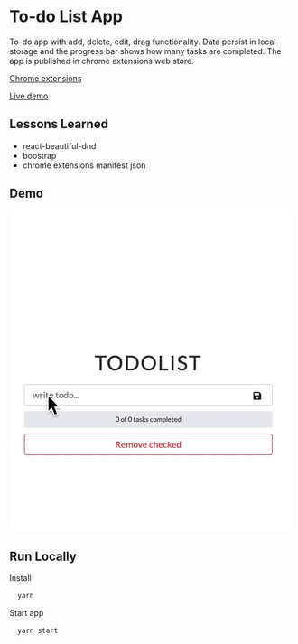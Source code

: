 # To-do List App

To-do app with add, delete, edit, drag functionality. Data persist in local storage and the progress bar shows how many tasks are completed. The app is published in chrome extensions web store.

[Chrome extensions](https://chrome.google.com/webstore/detail/todo-list-app/jmglbofkoehdcbaigahpimmbkfdlepdj?hl=en&authuser=0)

[Live demo](https://todo-charli.netlify.app/)

## Lessons Learned

- react-beautiful-dnd
- boostrap
- chrome extensions manifest json

## Demo

![demo](demo.gif)

## Run Locally

Install

```bash
  yarn
```

Start app

```bash
  yarn start
```
